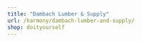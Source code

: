 ```yaml
---
title: "Dambach Lumber & Supply"
url: /harmony/dambach-lumber-and-supply/
shop: doityourself
---
```

